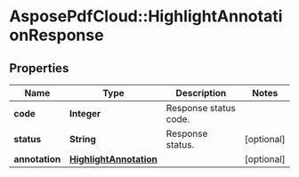 ﻿# AsposePdfCloud::HighlightAnnotationResponse


## Properties
Name | Type | Description | Notes
------------ | ------------- | ------------- | -------------
**code** | **Integer** | Response status code. | 
**status** | **String** | Response status. | [optional] 
**annotation** | [**HighlightAnnotation**](HighlightAnnotation.md) |  | [optional] 


